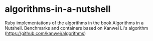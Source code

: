 algorithms-in-a-nutshell
========================

Ruby implementations of the algorithms in the book Algorithms in a Nutshell. Benchmarks and containers based on Kanwei Li's algorithm (https://github.com/kanwei/algorithms)
